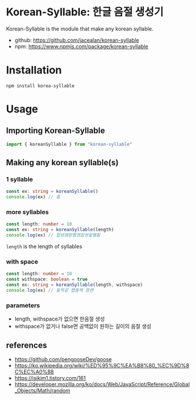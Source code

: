 # Korean-Syllable: 한글 음절 생성기

Korean-Syllable is the module that make any korean syllable.

- github: https://github.com/jacealan/korean-syllable
- npm: https://www.npmjs.com/package/korean-syllable

# Installation

```shell
npm install korea-syllable
```

# Usage

## Importing Korean-Syllable

```js
import { koreanSyllable } from "korean-syllable"
```

## Making any korean syllable(s)

### 1 syllable

```ts
const ex: string = koreanSyllable()
console.log(ex) // 촒
```

### more syllables

```ts
const length: number = 10
const ex: string = koreanSyllable(length)
console.log(ex) // 줩뇅쳱펻뻘껨즰쌍쉁뺼죓
```

`length` is the length of syllables

### with space

```ts
const length: number = 10
const withspace: boolean = true
const ex: string = koreanSyllable(length, withspace)
console.log(ex) // 둎찍굍 뺍푡롁 쯚럔
```

### parameters

- length, withspace가 없으면 한음절 생성
- withspace가 없거나 false면 공백없이 원하는 길이의 음절 생성

## references

- https://github.com/pengooseDev/goose
- https://ko.wikipedia.org/wiki/%ED%95%9C%EA%B8%80_%EC%9D%8C%EC%A0%88
- https://jsikim1.tistory.com/161
- https://developer.mozilla.org/ko/docs/Web/JavaScript/Reference/Global_Objects/Math/random
